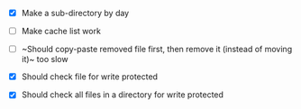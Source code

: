 
 - [x] Make a sub-directory by day
 - [ ] Make cache list work
 - [ ] ~Should copy-paste removed file first, then remove it (instead of moving it)~ too slow
 - [x] Should check file for write protected
 - [x] Should check all files in a directory for write protected

